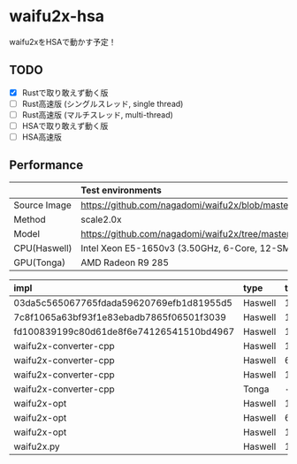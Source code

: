 # waifu2x-hsa

waifu2xをHSAで動かす予定！

## TODO

* [x] Rustで取り敢えず動く版
* [ ] Rust高速版 (シングルスレッド, single thread)
* [ ] Rust高速版 (マルチスレッド, multi-thread)
* [ ] HSAで取り敢えず動く版
* [ ] HSA高速版

## Performance

||Test environments|
|:--|:---------------------------------------------|
|Source Image|https://github.com/nagadomi/waifu2x/blob/master/images/miku_small.png|
|Method|scale2.0x|
|Model|https://github.com/nagadomi/waifu2x/tree/master/models/anime_style_art|
|CPU(Haswell)|Intel Xeon E5-1650v3 (3.50GHz, 6-Core, 12-SMT)|
|GPU(Tonga)|AMD Radeon R9 285|

|impl|type|threads|time[ms]|GFLOPS|
|:---|:---|:------|:-------|:-----|
|03da5c565067765fdada59620769efb1d81955d5|Haswell|1|38400|2.1|
|7c8f1065a63bf93f1e83ebadb7865f06501f3039|Haswell|1|13693|6.1|
|fd100839199c80d61de8f6e74126541510bd4967|Haswell|1|10077|8.44|
|waifu2x-converter-cpp|Haswell|1|2314|38|
|waifu2x-converter-cpp|Haswell|6|548|163|
|waifu2x-converter-cpp|Haswell|12|371|239|
|waifu2x-converter-cpp|Tonga|-|131|678|
|waifu2x-opt|Haswell|1|26276||
|waifu2x-opt|Haswell|6|6693||
|waifu2x-opt|Haswell|12|4957||
|waifu2x.py|Haswell|1|139740||
